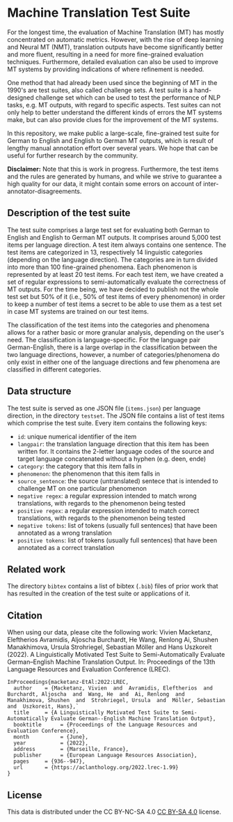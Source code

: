 # Machine Translation Test Suite

For the longest time, the evaluation of Machine Translation (MT) has mostly concentrated on automatic metrics. However, with the rise of deep learning and Neural MT (NMT), translation outputs have become significantly better and more fluent, resulting in a need for more fine-grained evaluation techniques. Furthermore, detailed evaluation can also be used to improve MT systems by providing indications of where refinement is needed. 

One method that had already been used since the beginning of MT in the 1990's are test suites, also called challenge sets. A test suite is a hand-designed challenge set which can be used to test the performance of NLP tasks, e.g. MT outputs, with regard to specific aspects. Test suites can not only help to better understand the different kinds of errors the MT systems make, but can also provide clues for the improvement of the MT systems.

In this repository, we make public a large-scale, fine-grained test suite for German to English and English to German MT outputs, which is result of lengthy manual annotation effort over several years. We hope that  can be useful for further research by the community.

__Disclaimer:__ Note that this is work in progress. Furthermore, the test items and the rules are generated by humans, and while we strive to guarantee a high quality for our data, it might contain some errors on account of inter-annotator-disagreements. 


## Description of the test suite
The test suite comprises a large test set for evaluating both German to English and English to German MT outputs. It comprises around 5,000 test items per language direction. A test item always contains one sentence. The test items are categorized in 13, respectively 14 linguistic categories (depending on the language direction). The categories are in turn divided into more than 100 fine-grained phenomena. Each phenomenon is represented by at least 20 test items. For each test item, we have created a set of regular expressions to semi-automatically evaluate the correctness of MT outputs.  For the time being, we have decided to publish not the whole test set but 50\% of it (i.e., 50\% of test items of every phenomenon) in order to keep a number of test items a secret to be able to use them as a test set in case MT systems are trained on our test items. 

The classification of the test items into the categories and phenomena allows for a rather basic or more granular analysis, depending on the user's need. The classification is language-specific. For the language pair German-English, there is a large overlap in the classification between the two language directions, however, a number of categories/phenomena do only exist in either one of the language directions and few phenomena are classified in different categories. 

## Data structure
The test suite is served as one JSON file (`items.json`) per language direction, in the directory `testset`. The JSON file contains a list of test items which comprise the test suite. Every item contains the following keys:
 - `id`: unique numerical identifier of the item
 - `langpair`: the translation language direction that this item has been written for. It contains the 2-letter language codes of the source and target language concatenated without a hyphen (e.g. deen, ende)
 - `category`: the category that this item falls in
 - `phenomenon`: the phenomenon that this item falls in
 - `source_sentence`: the source (untranslated) sentece that is intended to challenge MT on one particular phenomenon 
 - `negative regex`: a regular expression intended to match wrong translations, with regards to the phenomenon being tested
 - `positive regex`: a regular expression intended to match correct translations, with regards to the phenomenon being tested
 - `negative tokens`: list of tokens (usually full sentences) that have been annotated as a wrong translation
 - `positive tokens`: list of tokens (usually full sentences) that have been annotated as a correct translation

## Related work
The directory `bibtex` contains a list of bibtex (`.bib`) files of prior work that has resulted in the creation of the test suite or applications of it. 

## Citation
When using our data, please cite the following work:
Vivien Macketanz, Eleftherios Avramidis, Aljoscha Burchardt, He Wang, Renlong Ai, Shushen Manakhimova, Ursula Strohriegel, Sebastian Möller and Hans Uszkoreit (2022). A Linguistically Motivated Test Suite to Semi-Automatically Evaluate German–English Machine Translation Output. In: Proceedings of the 13th Language Resources and Evaluation Conference (LREC). 

```
InProceedings{macketanz-EtAl:2022:LREC,
  author    = {Macketanz, Vivien  and  Avramidis, Eleftherios  and  Burchardt, Aljoscha  and  Wang, He  and  Ai, Renlong  and  Manakhimova, Shushen  and  Strohriegel, Ursula  and  Möller, Sebastian  and  Uszkoreit, Hans},`
  title     = {A Linguistically Motivated Test Suite to Semi-Automatically Evaluate German--English Machine Translation Output},
  booktitle      = {Proceedings of the Language Resources and Evaluation Conference},
  month          = {June},
  year           = {2022},
  address        = {Marseille, France},
  publisher      = {European Language Resources Association},
  pages     = {936--947},
  url       = {https://aclanthology.org/2022.lrec-1.99}
}
```


## License
This data is distributed under the CC BY-NC-SA 4.0 [CC BY-SA 4.0](https://creativecommons.org/licenses/by-sa/4.0/) license. 
